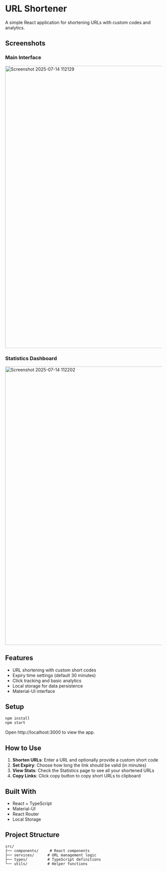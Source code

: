 # URL Shortener

A simple React application for shortening URLs with custom codes and analytics.

## Screenshots

### Main Interface
<img width="1914" height="908" alt="Screenshot 2025-07-14 112129" src="https://github.com/user-attachments/assets/0a799cda-20f8-4eca-b4ef-e27315baa91c" />


### Statistics Dashboard

<img width="1891" height="896" alt="Screenshot 2025-07-14 112202" src="https://github.com/user-attachments/assets/84e0b762-b4d9-42a8-bc18-73d4b8ee68f1" />

## Features

- URL shortening with custom short codes
- Expiry time settings (default 30 minutes)
- Click tracking and basic analytics
- Local storage for data persistence
- Material-UI interface

## Setup

```bash
npm install
npm start
```

Open http://localhost:3000 to view the app.

## How to Use

1. **Shorten URLs**: Enter a URL and optionally provide a custom short code
2. **Set Expiry**: Choose how long the link should be valid (in minutes)
3. **View Stats**: Check the Statistics page to see all your shortened URLs
4. **Copy Links**: Click copy button to copy short URLs to clipboard

## Built With

- React + TypeScript
- Material-UI
- React Router
- Local Storage

## Project Structure

```
src/
├── components/     # React components
├── services/      # URL management logic
├── types/         # TypeScript definitions
└── utils/         # Helper functions
```



